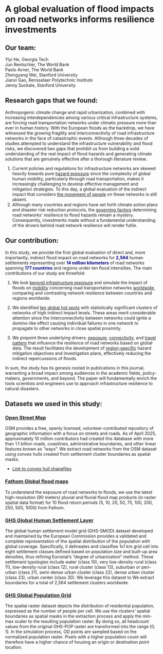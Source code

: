 # A global evaluation of flood impacts on road networks informs resilience investments

## Our team:
Yiyi He, Georgia Tech<br>
Jun Rentschler, The World Bank<br>
Paolo Avner, The World Bank<br>
Zhengyang Wei, Stanford University<br>
Jianxi Gao, Rensselaer Polytechnic Institute<br>
Jenny Suckale, Stanford University<br>

## Research gaps that we found:

Anthropogenic climate change and rapid urbanization, combined with increasing interdependencies among various critical infrastructure systems, are forcing road transportation networks under climatic pressure more than ever in human history. With the European floods as the backdrop, we have witnessed the growing fragility and interconnectivity of road infrastructure networks in the face of catastrophic events. Although three decades of studies attempted to understand the infrastructure vulnerability and flood risks, we discovered two gaps that prohibit us from building a solid understanding of the real impact of flood hazards and generating climate solutions that are genuinely effective after a thorough literature review.

1.	Current policies and regulations for infrastructure networks are skewed heavily towards pure <ins>hazard exposure</ins> since the complexity of global human mobility, particularly through road transportation, makes it increasingly challenging to develop effective management and mitigation strategies. To this day, a global evaluation of the indirect impact that considers <ins>the movement of people</ins> on these networks is still absent.
2.	Although many countries and regions have set forth climate action plans and disaster risk reduction protocols, the <ins>governing factors</ins> determining road networks' resilience to flood hazards remain a mystery. Consequently, investments made without a fundamental understanding of the drivers behind road network resilience will render futile.

## Our contribution:

In this study, we provide the first global evaluation of direct and, more importantly, indirect flood impact on road networks for <span style="color:navy">**2,564**</span> human settlements representing over <span style="color:navy">**14 million kilometers**</span> of road networks spanning <span style="color:navy">**177 countries**</span> and regions under ten flood intensities. The main contributions of our study are threefold:

1.	We look <ins>beyond infrastructure exposure</ins> and simulate the impact of floods on <ins>mobility</ins> concerning road transportation networks <ins>worldwide</ins>, comparing and contrasting network resilience between countries and regions worldwide.

2.	We identified <ins>ten global hot spots</ins> with statistically significant clusters of networks of high indirect impact levels. These areas merit considerable attention since the interconnectivity between networks could ignite a domino-like effect causing individual failures in one network to propagate to other networks in close spatial proximity.

3.	We pinpoint three underlying drivers: <ins>exposure</ins>, <ins>connectivity</ins>, and <ins>travel pattern</ins> that influence the resilience of road networks based on global data. The result facilitates the development of <ins>region-specific</ins> hazard mitigation objectives and investigation plans, effectively reducing the indirect repercussions of floods.

In sum, the study has its genesis rooted in publications in this journal, warranting a broad impact among audiences in the academic fields, policy-makers, governments, and beyond. The paper will fundamentally enrich the tools scientists and engineers use to approach infrastructure resilience to natural disasters.

## Datasets we used in this study:
### [Open Street Map](https://www.openstreetmap.org/about)
OSM provides a free, openly licensed, volunteer-contributed repository of geographic information with a focus on streets and roads.  As of April 2025, approximately 10 million contributors had created this database with more than 1.1 billion roads, coastlines, administrative boundaries, and other linear features known as “ways”. We extract road networks from the OSM dataset using convex hulls created from settlement cluster boundaries as spatial masks.<br>
- [Link to convex hull shapefiles](https://gtvault-my.sharepoint.com/:u:/g/personal/yhe603_gatech_edu/ETlCkJouV3pAuvyK2uDrrocB0JLp3xN8rMQE_Xw4UGmeCA?e=upFx32)

### [Fathom Global flood maps](https://www.fathom.global/product/global-flood-map/)
To understand the exposure of road networks to floods, we use the latest high-resolution (90 meters) pluvial and fluvial flood map products (in raster spatial data format) for 10 flood return periods (5, 10, 20, 50, 75, 100, 200, 250, 500, 1000) from Fathom. 

### [GHS Global Human Settlement Layer](https://human-settlement.emergency.copernicus.eu/ghs_smod2023.php)
The global human settlement model grid (GHS-SMOD) dataset developed and maintained by the European Commission provides a validated and complete representation of the spatial distribution of the population with global coverage. Specifically, it delineates and classifies 1x1 km grid cell into eight settlement classes defined based on population size and built-up area densities, thus refining Eurostat’s “degree of urbanization” method. These settlement typologies include water (class 10), very low-density rural (class 11), low-density rural (class 12), rural cluster (class 13), suburban or peri-urban (class 21), semi-dense urban cluster (class 22), dense urban cluster (class 23), urban center (class 30). We leverage this dataset to We extract boundaries for a total of 2,564 settlement clusters worldwide.

### [GHS Global Population Grid](https://human-settlement.emergency.copernicus.eu/ghs_pop2023.php)
The spatial raster dataset depicts the distribution of residential population, expressed as the number of people per cell. We use the clusters’ spatial boundaries as spatial masks in the extraction process and apply the min-max scaler to the resulting population raster. By doing so, all headcount values from the original GHS-POP raster are transformed into the range [0, 1]. In the simulation process, OD points are sampled based on the normalized population raster. Pixels with a higher population count will therefore have a higher chance of housing an origin or destination point location.